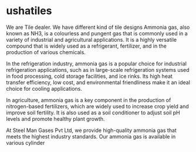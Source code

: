 # ushatiles
We are Tile dealer. We have different kind of tile designs
Ammonia gas, also known as NH3, is a colourless and pungent gas that is commonly used in a variety of industrial and agricultural applications. It is a highly versatile compound that is widely used as a refrigerant, fertilizer, and in the production of various chemicals.

In the refrigeration industry, ammonia gas is a popular choice for industrial refrigeration applications, such as in large-scale refrigeration systems used in food processing, cold storage facilities, and ice rinks. Its high heat transfer efficiency, low cost, and environmental friendliness make it an ideal choice for cooling applications.

In agriculture, ammonia gas is a key component in the production of nitrogen-based fertilizers, which are widely used to increase crop yield and improve soil fertility. It is also used as a soil conditioner to adjust soil pH levels and promote healthy plant growth.

At Steel Man Gases Pvt Ltd, we provide high-quality ammonia gas that meets the highest industry standards. Our ammonia gas is available in various cylinder
